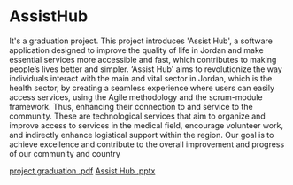 # AssistHub
It's a graduation project.
This project introduces 'Assist Hub', a software application designed to improve the quality of life in Jordan and make essential services more accessible and fast, which contributes to making people’s lives better and simpler. ‘Assist Hub' aims to revolutionize the way individuals interact with the main and vital sector in Jordan, which is the health sector, by creating a seamless experience where users can easily access services, using the Agile methodology and the scrum-module framework. Thus, enhancing their connection to and service to the community. These are technological services that aim to organize and improve access to services in the medical field, encourage volunteer work, and indirectly enhance logistical support within the region.  Our goal is to achieve excellence and contribute to the overall improvement and progress of our community and country

[project graduation .pdf](https://github.com/user-attachments/files/18480153/project.graduation.pdf)
[Assist Hub .pptx](https://github.com/user-attachments/files/18480207/Assist.Hub.pptx)
